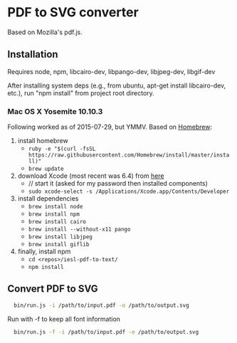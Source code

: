 PDF to SVG converter
===

Based on Mozilla's pdf.js.

Installation
------------
Requires node, npm, libcairo-dev, libpango-dev, libjpeg-dev, libgif-dev

After installing system deps (e.g., from ubuntu, apt-get install libcairo-dev, etc.), run "npm install" from project root directory.


### Mac OS X Yosemite 10.10.3
Following worked as of 2015-07-29, but YMMV. Based on [Homebrew](http://brew.sh/):

1. install homebrew
    * ```ruby -e "$(curl -fsSL https://raw.githubusercontent.com/Homebrew/install/master/install)"```
    * ```brew update```
2. download Xcode (most recent was 6.4) from [here](https://itunes.apple.com/us/app/xcode/id497799835?ls=1&mt=12)
    * // start it (asked for my password then installed components)
    * ```sudo xcode-select -s /Applications/Xcode.app/Contents/Developer```
3. install dependencies
    * ```brew install node```
    * ```brew install npm```
    * ```brew install cairo```
    * ```brew install --without-x11 pango```
    * ```brew install libjpeg```
    * ```brew install giflib```
4. finally, install npm
    * ```cd <repos>/iesl-pdf-to-text/```
    * ```npm install```


Convert PDF to SVG
------------------
```bash
  bin/run.js -i /path/to/input.pdf -o /path/to/output.svg
```

Run with -f to keep all font information
```bash
  bin/run.js -f -i /path/to/input.pdf -o /path/to/output.svg
```
